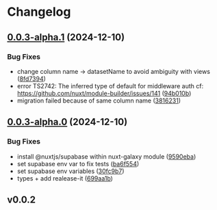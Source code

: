 # Changelog

## [0.0.3-alpha.1](https://github.com/rplanel/nuxt-galaxy/compare/v0.0.3-alpha.0...v0.0.3-alpha.1) (2024-12-10)

### Bug Fixes

* change column name -> datasetName to avoid ambiguity with views ([8fd7394](https://github.com/rplanel/nuxt-galaxy/commit/8fd73949d49490f3679956ea3a5d7580f21f3149))
* error TS2742: The inferred type of default for middleware auth cf: https://github.com/nuxt/module-builder/issues/141 ([94b010b](https://github.com/rplanel/nuxt-galaxy/commit/94b010b574f9b87fd678e46bf0e702b6f8837f3b))
* migration failed because of same column name ([3816231](https://github.com/rplanel/nuxt-galaxy/commit/3816231885f0117d8b97be7c42f48f0f328dee08))

## [0.0.3-alpha.0](https://github.com/rplanel/nuxt-galaxy/compare/v0.0.2...v0.0.3-alpha.0) (2024-12-10)

### Bug Fixes

* install @nuxtjs/supabase within nuxt-galaxy module ([9590eba](https://github.com/rplanel/nuxt-galaxy/commit/9590eba5cedc69de1795f61bfb56895a6b299865))
* set supabase env var to fix tests ([ba6f554](https://github.com/rplanel/nuxt-galaxy/commit/ba6f554c8175580110d77289fe42f9b53fa6a900))
* set supabase env variables ([30fc9b7](https://github.com/rplanel/nuxt-galaxy/commit/30fc9b7b4f4e7d135213827d6703257c1a0960f7))
* types + add realease-it ([699aa1b](https://github.com/rplanel/nuxt-galaxy/commit/699aa1bbcbfa58d395a285a1828318c692084a38))

## v0.0.2
